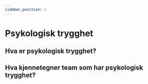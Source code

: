 ```yaml
---
sidebar_position: 1
---
```


# Psykologisk trygghet

## Hva er psykologisk trygghet?

## Hva kjennetegner team som har psykologisk trygghet? 